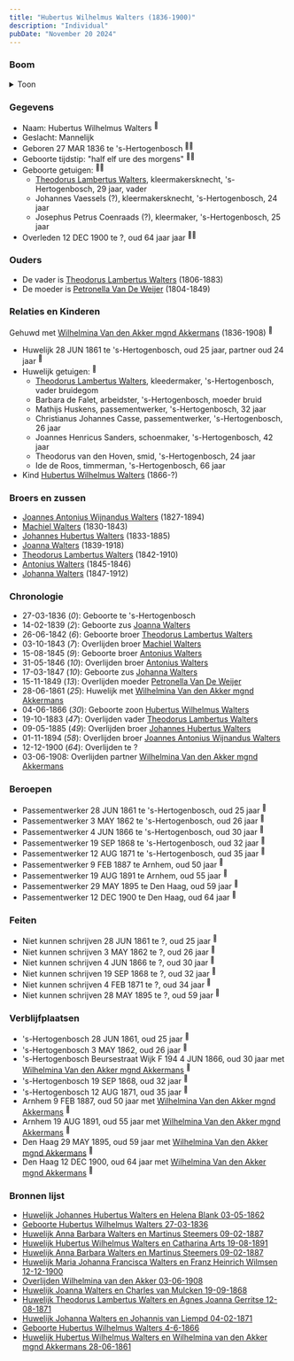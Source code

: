 ```yaml
---
title: "Hubertus Wilhelmus Walters (1836-1900)"
description: "Individual"
pubDate: "November 20 2024"
---
```


### Boom
<details><summary>Toon</summary>

![test](https://www.plantuml.com/plantuml/svg/dPHHRzem58NV_IkkseS-8OK4Q428jb0GcxQ2jgvzH4vobtXnR6GRLQZYl-z235HYAcXlrlMvEP_liNDl7JTkLKbcIw6MtF0A4fwMkT4hbOsqr0QSuShI5Yh72f4XfCAa4kirLaktXWgh18sjIzQXGUtMIsGVlffARYsyCm0OQfEXUIv4MYgqjj-lk5230KHimzWDp7TMbjKTLyy5waoRbOLlVElYQFNA9PdOA-0MlWH14CS0r-DeqfuCoUBzjq2PRQ3VItYoNYJQEOcz0JHluUTu3iquwC3T1vKjLr8kkCeMgT7M9fgejl8kp4RF98yZkB6DALdh75MYRLeGgSURepFK82M75wxW4U4LnHyqHxOkiKs6usWSVS8MjhnPqBg8hGrFinUIjxgViFLxRvXbGkNRZgRl23ixj0cXXLsubY8lt9huzHlXRPWVPwFX5SoVuLZmdLIWhMRGPdkxwMeVZv05okeqA5B38UxpWOMtyFtX1p57dTDJdfzH28_Z4SKO13JIpG7JqmbL9vQXWeUoH0DLhh9wMT6DFp0teqi2xDPcMzIPC0IetNd42Bx-UjeIndHn54mvp_-TNXZNohZJFAH7JYVfNPv4ExpaoRJsjlyJmDrkx3vsVt-Y3lCpFHRyOHgUYx5xL1dza_u2)
</details>

### Gegevens
- Naam: Hubertus Wilhelmus Walters <sup><a href="../s00139/" style="text-decoration:none" title="Geboorte Hubertus Wilhelmus Walters 27-03-1836">:link:</a></sup>
- Geslacht: Mannelijk
- Geboren 27 MAR 1836 te 's-Hertogenbosch <sup><a href="../s00139/" style="text-decoration:none" title="Geboorte Hubertus Wilhelmus Walters 27-03-1836">:link:</a><a href="../s00150/" style="text-decoration:none" title="Huwelijk Hubertus Wilhelmus Walters en Wilhelmina van den Akker mgnd Akkermans 28-06-1861">:link:</a></sup>
- Geboorte tijdstip: "half elf ure des morgens" <sup><a href="../s00139/" style="text-decoration:none" title="Geboorte Hubertus Wilhelmus Walters 27-03-1836">:link:</a><a href="../s00150/" style="text-decoration:none" title="Huwelijk Hubertus Wilhelmus Walters en Wilhelmina van den Akker mgnd Akkermans 28-06-1861">:link:</a></sup>
- Geboorte getuigen: <sup><a href="../s00139/" style="text-decoration:none" title="Geboorte Hubertus Wilhelmus Walters 27-03-1836">:link:</a><a href="../s00150/" style="text-decoration:none" title="Huwelijk Hubertus Wilhelmus Walters en Wilhelmina van den Akker mgnd Akkermans 28-06-1861">:link:</a></sup>
  - [Theodorus Lambertus Walters](../i00088/), kleermakersknecht, \'s-Hertogenbosch, 29 jaar, vader
  - Johannes Vaessels (?), kleermakersknecht, \'s-Hertogenbosch, 24 jaar
  - Josephus Petrus Coenraads (?), kleermaker, \'s-Hertogenbosch, 25 jaar
- Overleden 12 DEC 1900 te ?, oud 64 jaar jaar <sup><a href="../s00218/" style="text-decoration:none" title="Huwelijk Maria Johanna Francisca Walters en Franz Heinrich Wilmsen  12-12-1900">:link:</a><a href="../s00219/" style="text-decoration:none" title="Overlijden Wilhelmina van den Akker 03-06-1908">:link:</a></sup>

### Ouders
- De vader is [Theodorus Lambertus Walters](../i00088/) (1806-1883)
- De moeder is [Petronella Van De Weijer](../i00089/) (1804-1849)

### Relaties en Kinderen

Gehuwd met [Wilhelmina Van den Akker mgnd Akkermans](../i00113/) (1836-1908) <sup><a href="../s00150/" style="text-decoration:none" title="Huwelijk Hubertus Wilhelmus Walters en Wilhelmina van den Akker mgnd Akkermans 28-06-1861">:link:</a></sup>
- Huwelijk 28 JUN 1861 te 's-Hertogenbosch, oud 25 jaar, partner oud 24 jaar <sup><a href="../s00150/" style="text-decoration:none" title="Huwelijk Hubertus Wilhelmus Walters en Wilhelmina van den Akker mgnd Akkermans 28-06-1861">:link:</a></sup>
- Huwelijk getuigen:  <sup><a href="../s00150/" style="text-decoration:none" title="Huwelijk Hubertus Wilhelmus Walters en Wilhelmina van den Akker mgnd Akkermans 28-06-1861">:link:</a></sup>
  - [Theodorus Lambertus Walters](../i00088/), kleedermaker, \'s-Hertogenbosch, vader bruidegom
  - Barbara de Falet, arbeidster, \'s-Hertogenbosch, moeder bruid
  - Mathijs Huskens, passementwerker, \'s-Hertogenbosch, 32 jaar
  - Christianus Johannes Casse, passementwerker, \'s-Hertogenbosch, 26 jaar
  - Joannes Henricus Sanders, schoenmaker, \'s-Hertogenbosch, 42 jaar
  - Theodorus van den Hoven, smid, \'s-Hertogenbosch, 24 jaar
  - Ide de Roos, timmerman, \'s-Hertogenbosch, 66 jaar
- Kind [Hubertus Wilhelmus Walters](../i00152/) (1866-?)

### Broers en zussen
- [Joannes Antonius Wijnandus Walters](../i00103/) (1827-1894)
- [Machiel Walters](../i00104/) (1830-1843)
- [Johannes Hubertus Walters](../i00079/) (1833-1885)
- [Joanna Walters](../i00106/) (1839-1918)
- [Theodorus Lambertus Walters](../i00107/) (1842-1910)
- [Antonius Walters](../i00108/) (1845-1846)
- [Johanna Walters](../i00109/) (1847-1912)

### Chronologie
- 27-03-1836 (<i>0</i>): Geboorte te 's-Hertogenbosch
- 14-02-1839 (<i>2</i>): Geboorte zus [Joanna Walters](../i00106/)
- 26-06-1842 (<i>6</i>): Geboorte broer [Theodorus Lambertus Walters](../i00107/)
- 03-10-1843 (<i>7</i>): Overlijden broer [Machiel Walters](../i00104/)
- 15-08-1845 (<i>9</i>): Geboorte broer [Antonius Walters](../i00108/)
- 31-05-1846 (<i>10</i>): Overlijden broer [Antonius Walters](../i00108/)
- 17-03-1847 (<i>10</i>): Geboorte zus [Johanna Walters](../i00109/)
- 15-11-1849 (<i>13</i>): Overlijden moeder [Petronella Van De Weijer](../i00089/)
- 28-06-1861 (<i>25</i>): Huwelijk met [Wilhelmina Van den Akker mgnd Akkermans](../i00113/)
- 04-06-1866 (<i>30</i>): Geboorte zoon [Hubertus Wilhelmus Walters](../i00152/)
- 19-10-1883 (<i>47</i>): Overlijden vader [Theodorus Lambertus Walters](../i00088/)
- 09-05-1885 (<i>49</i>): Overlijden broer [Johannes Hubertus Walters](../i00079/)
- 01-11-1894 (<i>58</i>): Overlijden broer [Joannes Antonius Wijnandus Walters](../i00103/)
- 12-12-1900 (<i>64</i>): Overlijden te ?
- 03-06-1908: Overlijden partner [Wilhelmina Van den Akker mgnd Akkermans](../i00113/)

### Beroepen
- Passementwerker 28 JUN 1861 te 's-Hertogenbosch, oud 25 jaar <sup><a href="../s00150/" style="text-decoration:none" title="Huwelijk Hubertus Wilhelmus Walters en Wilhelmina van den Akker mgnd Akkermans 28-06-1861">:link:</a></sup>
- Passementwerker 3 MAY 1862 te 's-Hertogenbosch, oud 26 jaar <sup><a href="../s00110/" style="text-decoration:none" title="Huwelijk Johannes Hubertus Walters en Helena Blank 03-05-1862">:link:</a></sup>
- Passementwerker 4 JUN 1866 te 's-Hertogenbosch, oud 30 jaar <sup><a href="../s00233/" style="text-decoration:none" title="Geboorte Hubertus Wilhelmus Walters 4-6-1866">:link:</a></sup>
- Passementwerker 19 SEP 1868 te 's-Hertogenbosch, oud 32 jaar <sup><a href="../s00151/" style="text-decoration:none" title="Huwelijk Joanna Walters en Charles van Mulcken 19-09-1868">:link:</a></sup>
- Passementwerker 12 AUG 1871 te 's-Hertogenbosch, oud 35 jaar <sup><a href="../s00153/" style="text-decoration:none" title="Huwelijk Theodorus Lambertus Walters en Agnes Joanna Gerritse 12-08-1871">:link:</a></sup>
- Passementwerker 9 FEB 1887 te Arnhem, oud 50 jaar <sup><a href="../s00215/" style="text-decoration:none" title="Huwelijk Anna Barbara Walters en Martinus Steemers 09-02-1887">:link:</a></sup>
- Passementwerker 19 AUG 1891 te Arnhem, oud 55 jaar <sup><a href="../s00216/" style="text-decoration:none" title="Huwelijk Hubertus Wilhelmus Walters en Catharina Arts 19-08-1891">:link:</a></sup>
- Passementwerker 29 MAY 1895 te Den Haag, oud 59 jaar <sup><a href="../s00217/" style="text-decoration:none" title="Huwelijk Johanna Wilhelmina Maria Walters en Gerardus Rietbergen 29-05-1895">:link:</a></sup>
- Passementwerker 12 DEC 1900 te Den Haag, oud 64 jaar <sup><a href="../s00218/" style="text-decoration:none" title="Huwelijk Maria Johanna Francisca Walters en Franz Heinrich Wilmsen  12-12-1900">:link:</a></sup>

### Feiten
- Niet kunnen schrijven 28 JUN 1861 te ?, oud 25 jaar <sup><a href="../s00150/" style="text-decoration:none" title="Huwelijk Hubertus Wilhelmus Walters en Wilhelmina van den Akker mgnd Akkermans 28-06-1861">:link:</a></sup>
- Niet kunnen schrijven 3 MAY 1862 te ?, oud 26 jaar <sup><a href="../s00110/" style="text-decoration:none" title="Huwelijk Johannes Hubertus Walters en Helena Blank 03-05-1862">:link:</a></sup>
- Niet kunnen schrijven 4 JUN 1866 te ?, oud 30 jaar <sup><a href="../s00233/" style="text-decoration:none" title="Geboorte Hubertus Wilhelmus Walters 4-6-1866">:link:</a></sup>
- Niet kunnen schrijven 19 SEP 1868 te ?, oud 32 jaar <sup><a href="../s00151/" style="text-decoration:none" title="Huwelijk Joanna Walters en Charles van Mulcken 19-09-1868">:link:</a></sup>
- Niet kunnen schrijven 4 FEB 1871 te ?, oud 34 jaar <sup><a href="../s00152/" style="text-decoration:none" title="Huwelijk Johanna Walters en Johannis van Liempd 04-02-1871">:link:</a></sup>
- Niet kunnen schrijven 28 MAY 1895 te ?, oud 59 jaar <sup><a href="../s00217/" style="text-decoration:none" title="Huwelijk Johanna Wilhelmina Maria Walters en Gerardus Rietbergen 29-05-1895">:link:</a></sup>

### Verblijfplaatsen
- 's-Hertogenbosch  28 JUN 1861, oud 25 jaar  <sup><a href="../s00150/" style="text-decoration:none" title="Huwelijk Hubertus Wilhelmus Walters en Wilhelmina van den Akker mgnd Akkermans 28-06-1861">:link:</a></sup>
- 's-Hertogenbosch  3 MAY 1862, oud 26 jaar  <sup><a href="../s00110/" style="text-decoration:none" title="Huwelijk Johannes Hubertus Walters en Helena Blank 03-05-1862">:link:</a></sup>
- 's-Hertogenbosch Beursestraat Wijk F 194 4 JUN 1866, oud 30 jaar met [Wilhelmina Van den Akker mgnd Akkermans](../i00113/) <sup><a href="../s00233/" style="text-decoration:none" title="Geboorte Hubertus Wilhelmus Walters 4-6-1866">:link:</a></sup>
- 's-Hertogenbosch  19 SEP 1868, oud 32 jaar  <sup><a href="../s00151/" style="text-decoration:none" title="Huwelijk Joanna Walters en Charles van Mulcken 19-09-1868">:link:</a></sup>
- 's-Hertogenbosch  12 AUG 1871, oud 35 jaar  <sup><a href="../s00153/" style="text-decoration:none" title="Huwelijk Theodorus Lambertus Walters en Agnes Joanna Gerritse 12-08-1871">:link:</a></sup>
- Arnhem  9 FEB 1887, oud 50 jaar met [Wilhelmina Van den Akker mgnd Akkermans](../i00113/) <sup><a href="../s00215/" style="text-decoration:none" title="Huwelijk Anna Barbara Walters en Martinus Steemers 09-02-1887">:link:</a></sup>
- Arnhem  19 AUG 1891, oud 55 jaar met [Wilhelmina Van den Akker mgnd Akkermans](../i00113/) <sup><a href="../s00216/" style="text-decoration:none" title="Huwelijk Hubertus Wilhelmus Walters en Catharina Arts 19-08-1891">:link:</a></sup>
- Den Haag  29 MAY 1895, oud 59 jaar met [Wilhelmina Van den Akker mgnd Akkermans](../i00113/) <sup><a href="../s00217/" style="text-decoration:none" title="Huwelijk Johanna Wilhelmina Maria Walters en Gerardus Rietbergen 29-05-1895">:link:</a></sup>
- Den Haag  12 DEC 1900, oud 64 jaar met [Wilhelmina Van den Akker mgnd Akkermans](../i00113/) <sup><a href="../s00218/" style="text-decoration:none" title="Huwelijk Maria Johanna Francisca Walters en Franz Heinrich Wilmsen  12-12-1900">:link:</a></sup>

### Bronnen lijst
- [Huwelijk Johannes Hubertus Walters en Helena Blank 03-05-1862](../s00110/)
- [Geboorte Hubertus Wilhelmus Walters 27-03-1836](../s00139/)
- [Huwelijk Anna Barbara Walters en Martinus Steemers 09-02-1887](../s00215/)
- [Huwelijk Hubertus Wilhelmus Walters en Catharina Arts 19-08-1891](../s00216/)
- [Huwelijk Anna Barbara Walters en Martinus Steemers 09-02-1887](../s00215/)
- [Huwelijk Maria Johanna Francisca Walters en Franz Heinrich Wilmsen  12-12-1900](../s00218/)
- [Overlijden Wilhelmina van den Akker 03-06-1908](../s00219/)
- [Huwelijk Joanna Walters en Charles van Mulcken 19-09-1868](../s00151/)
- [Huwelijk Theodorus Lambertus Walters en Agnes Joanna Gerritse 12-08-1871](../s00153/)
- [Huwelijk Johanna Walters en Johannis van Liempd 04-02-1871](../s00152/)
- [Geboorte Hubertus Wilhelmus Walters 4-6-1866](../s00233/)
- [Huwelijk Hubertus Wilhelmus Walters en Wilhelmina van den Akker mgnd Akkermans 28-06-1861](../s00150/)